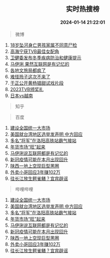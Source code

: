 <div align="center"><h2>实时热搜榜</h2><h4>2024-01-14 21:22:01</h4></div>

> 微博  

1. [18岁坠河身亡男孩家属不同意尸检](https://s.weibo.com/weibo?q=%2318%E5%B2%81%E5%9D%A0%E6%B2%B3%E8%BA%AB%E4%BA%A1%E7%94%B7%E5%AD%A9%E5%AE%B6%E5%B1%9E%E4%B8%8D%E5%90%8C%E6%84%8F%E5%B0%B8%E6%A3%80%23&t=31&band_rank=1&Refer=top)<br />
2. [高海宁获TVB最佳女配角](https://s.weibo.com/weibo?q=%23%E9%AB%98%E6%B5%B7%E5%AE%81%E8%8E%B7TVB%E6%9C%80%E4%BD%B3%E5%A5%B3%E9%85%8D%E8%A7%92%23&t=31&band_rank=2&Refer=top)<br />
3. [卫健委发布冬季疾病防治和健康提示](https://s.weibo.com/weibo?q=%23%E5%8D%AB%E5%81%A5%E5%A7%94%E5%8F%91%E5%B8%83%E5%86%AC%E5%AD%A3%E7%96%BE%E7%97%85%E9%98%B2%E6%B2%BB%E5%92%8C%E5%81%A5%E5%BA%B7%E6%8F%90%E7%A4%BA%23&t=31&band_rank=3&Refer=top)<br />
4. [马伊琍 果然互联网是有记忆的](https://s.weibo.com/weibo?q=%E9%A9%AC%E4%BC%8A%E7%90%8D%20%E6%9E%9C%E7%84%B6%E4%BA%92%E8%81%94%E7%BD%91%E6%98%AF%E6%9C%89%E8%AE%B0%E5%BF%86%E7%9A%84&t=31&band_rank=4&Refer=top)<br />
5. [各地文旅局都疯了](https://s.weibo.com/weibo?q=%E5%90%84%E5%9C%B0%E6%96%87%E6%97%85%E5%B1%80%E9%83%BD%E7%96%AF%E4%BA%86&t=31&band_rank=5&Refer=top)<br />
6. [难怪玲子这次不来了](https://s.weibo.com/weibo?q=%E9%9A%BE%E6%80%AA%E7%8E%B2%E5%AD%90%E8%BF%99%E6%AC%A1%E4%B8%8D%E6%9D%A5%E4%BA%86&t=31&band_rank=6&Refer=top)<br />
7. [于正公开黄杨钿甜试戏片段](https://s.weibo.com/weibo?q=%E4%BA%8E%E6%AD%A3%E5%85%AC%E5%BC%80%E9%BB%84%E6%9D%A8%E9%92%BF%E7%94%9C%E8%AF%95%E6%88%8F%E7%89%87%E6%AE%B5&t=31&band_rank=7&Refer=top)<br />
8. [2023TVB颁奖礼](https://s.weibo.com/weibo?q=%232023TVB%E9%A2%81%E5%A5%96%E7%A4%BC%23&t=31&band_rank=8&Refer=top)<br />
9. [日本vs越南](https://s.weibo.com/weibo?q=%E6%97%A5%E6%9C%ACvs%E8%B6%8A%E5%8D%97&t=31&band_rank=9&Refer=top)<br />

> 知乎  


> 百度  

1. [建设全国统一大市场](https://www.baidu.com/s?wd=%E5%BB%BA%E8%AE%BE%E5%85%A8%E5%9B%BD%E7%BB%9F%E4%B8%80%E5%A4%A7%E5%B8%82%E5%9C%BA&sa=fyb_news&rsv_dl=fyb_news)<br />
2. [美国就台湾地区选举发声明 中方回应](https://www.baidu.com/s?wd=%E7%BE%8E%E5%9B%BD%E5%B0%B1%E5%8F%B0%E6%B9%BE%E5%9C%B0%E5%8C%BA%E9%80%89%E4%B8%BE%E5%8F%91%E5%A3%B0%E6%98%8E+%E4%B8%AD%E6%96%B9%E5%9B%9E%E5%BA%94&sa=fyb_news&rsv_dl=fyb_news)<br />
3. [多名“将军”在洛阳高铁站霸气接站](https://www.baidu.com/s?wd=%E5%A4%9A%E5%90%8D%E2%80%9C%E5%B0%86%E5%86%9B%E2%80%9D%E5%9C%A8%E6%B4%9B%E9%98%B3%E9%AB%98%E9%93%81%E7%AB%99%E9%9C%B8%E6%B0%94%E6%8E%A5%E7%AB%99&sa=fyb_news&rsv_dl=fyb_news)<br />
4. [年货市场“旺”起来](https://www.baidu.com/s?wd=%E5%B9%B4%E8%B4%A7%E5%B8%82%E5%9C%BA%E2%80%9C%E6%97%BA%E2%80%9D%E8%B5%B7%E6%9D%A5&sa=fyb_news&rsv_dl=fyb_news)<br />
5. [马伊琍说互联网都是有记忆的](https://www.baidu.com/s?wd=%E9%A9%AC%E4%BC%8A%E7%90%8D%E8%AF%B4%E4%BA%92%E8%81%94%E7%BD%91%E9%83%BD%E6%98%AF%E6%9C%89%E8%AE%B0%E5%BF%86%E7%9A%84&sa=fyb_news&rsv_dl=fyb_news)<br />
6. [新冠疫情可能在本月出现回升](https://www.baidu.com/s?wd=%E6%96%B0%E5%86%A0%E7%96%AB%E6%83%85%E5%8F%AF%E8%83%BD%E5%9C%A8%E6%9C%AC%E6%9C%88%E5%87%BA%E7%8E%B0%E5%9B%9E%E5%8D%87&sa=fyb_news&rsv_dl=fyb_news)<br />
7. [陕西一地上空现巨型黑圈](https://www.baidu.com/s?wd=%E9%99%95%E8%A5%BF%E4%B8%80%E5%9C%B0%E4%B8%8A%E7%A9%BA%E7%8E%B0%E5%B7%A8%E5%9E%8B%E9%BB%91%E5%9C%88&sa=fyb_news&rsv_dl=fyb_news)<br />
8. [外卖小哥回应3年赚102万](https://www.baidu.com/s?wd=%E5%A4%96%E5%8D%96%E5%B0%8F%E5%93%A5%E5%9B%9E%E5%BA%943%E5%B9%B4%E8%B5%9A102%E4%B8%87&sa=fyb_news&rsv_dl=fyb_news)<br />
9. [往长江放生鳄雀鳝？宜宾辟谣](https://www.baidu.com/s?wd=%E5%BE%80%E9%95%BF%E6%B1%9F%E6%94%BE%E7%94%9F%E9%B3%84%E9%9B%80%E9%B3%9D%EF%BC%9F%E5%AE%9C%E5%AE%BE%E8%BE%9F%E8%B0%A3&sa=fyb_news&rsv_dl=fyb_news)<br />

> 哔哩哔哩  

1. [建设全国统一大市场](https://www.baidu.com/s?wd=%E5%BB%BA%E8%AE%BE%E5%85%A8%E5%9B%BD%E7%BB%9F%E4%B8%80%E5%A4%A7%E5%B8%82%E5%9C%BA&sa=fyb_news&rsv_dl=fyb_news)<br />
2. [美国就台湾地区选举发声明 中方回应](https://www.baidu.com/s?wd=%E7%BE%8E%E5%9B%BD%E5%B0%B1%E5%8F%B0%E6%B9%BE%E5%9C%B0%E5%8C%BA%E9%80%89%E4%B8%BE%E5%8F%91%E5%A3%B0%E6%98%8E+%E4%B8%AD%E6%96%B9%E5%9B%9E%E5%BA%94&sa=fyb_news&rsv_dl=fyb_news)<br />
3. [多名“将军”在洛阳高铁站霸气接站](https://www.baidu.com/s?wd=%E5%A4%9A%E5%90%8D%E2%80%9C%E5%B0%86%E5%86%9B%E2%80%9D%E5%9C%A8%E6%B4%9B%E9%98%B3%E9%AB%98%E9%93%81%E7%AB%99%E9%9C%B8%E6%B0%94%E6%8E%A5%E7%AB%99&sa=fyb_news&rsv_dl=fyb_news)<br />
4. [年货市场“旺”起来](https://www.baidu.com/s?wd=%E5%B9%B4%E8%B4%A7%E5%B8%82%E5%9C%BA%E2%80%9C%E6%97%BA%E2%80%9D%E8%B5%B7%E6%9D%A5&sa=fyb_news&rsv_dl=fyb_news)<br />
5. [马伊琍说互联网都是有记忆的](https://www.baidu.com/s?wd=%E9%A9%AC%E4%BC%8A%E7%90%8D%E8%AF%B4%E4%BA%92%E8%81%94%E7%BD%91%E9%83%BD%E6%98%AF%E6%9C%89%E8%AE%B0%E5%BF%86%E7%9A%84&sa=fyb_news&rsv_dl=fyb_news)<br />
6. [新冠疫情可能在本月出现回升](https://www.baidu.com/s?wd=%E6%96%B0%E5%86%A0%E7%96%AB%E6%83%85%E5%8F%AF%E8%83%BD%E5%9C%A8%E6%9C%AC%E6%9C%88%E5%87%BA%E7%8E%B0%E5%9B%9E%E5%8D%87&sa=fyb_news&rsv_dl=fyb_news)<br />
7. [陕西一地上空现巨型黑圈](https://www.baidu.com/s?wd=%E9%99%95%E8%A5%BF%E4%B8%80%E5%9C%B0%E4%B8%8A%E7%A9%BA%E7%8E%B0%E5%B7%A8%E5%9E%8B%E9%BB%91%E5%9C%88&sa=fyb_news&rsv_dl=fyb_news)<br />
8. [外卖小哥回应3年赚102万](https://www.baidu.com/s?wd=%E5%A4%96%E5%8D%96%E5%B0%8F%E5%93%A5%E5%9B%9E%E5%BA%943%E5%B9%B4%E8%B5%9A102%E4%B8%87&sa=fyb_news&rsv_dl=fyb_news)<br />
9. [往长江放生鳄雀鳝？宜宾辟谣](https://www.baidu.com/s?wd=%E5%BE%80%E9%95%BF%E6%B1%9F%E6%94%BE%E7%94%9F%E9%B3%84%E9%9B%80%E9%B3%9D%EF%BC%9F%E5%AE%9C%E5%AE%BE%E8%BE%9F%E8%B0%A3&sa=fyb_news&rsv_dl=fyb_news)<br />
